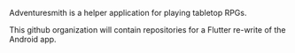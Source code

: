 Adventuresmith is a helper application for playing tabletop RPGs. 

This github organization will contain repositories for a Flutter re-write of the Android app.
